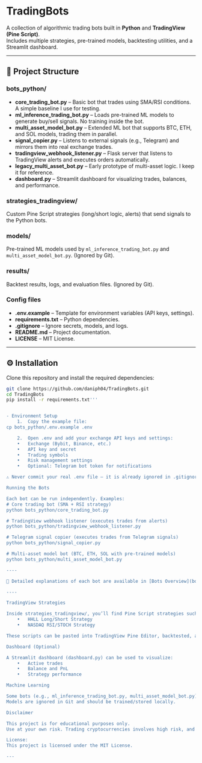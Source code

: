 # TradingBots

A collection of algorithmic trading bots built in **Python** and **TradingView (Pine Script)**.  
Includes multiple strategies, pre-trained models, backtesting utilities, and a Streamlit dashboard.

---

## 📂 Project Structure

### bots_python/
- **core_trading_bot.py** – Basic bot that trades using SMA/RSI conditions. A simple baseline I use for testing.  
- **ml_inference_trading_bot.py** – Loads pre-trained ML models to generate buy/sell signals. No training inside the bot.  
- **multi_asset_model_bot.py** – Extended ML bot that supports BTC, ETH, and SOL models, trading them in parallel.  
- **signal_copier.py** – Listens to external signals (e.g., Telegram) and mirrors them into real exchange trades.  
- **tradingview_webhook_listener.py** – Flask server that listens to TradingView alerts and executes orders automatically.  
- **legacy_multi_asset_bot.py** – Early prototype of multi-asset logic. I keep it for reference.  
- **dashboard.py** – Streamlit dashboard for visualizing trades, balances, and performance.  

### strategies_tradingview/  
Custom Pine Script strategies (long/short logic, alerts) that send signals to the Python bots.  

### models/  
Pre-trained ML models used by `ml_inference_trading_bot.py` and `multi_asset_model_bot.py`. (Ignored by Git).  

### results/  
Backtest results, logs, and evaluation files. (Ignored by Git).  

### Config files  
- **.env.example** – Template for environment variables (API keys, settings).  
- **requirements.txt** – Python dependencies.  
- **.gitignore** – Ignore secrets, models, and logs.  
- **README.md** – Project documentation.  
- **LICENSE** – MIT License.

----

## ⚙️ Installation

Clone this repository and install the required dependencies:

```bash
git clone https://github.com/daniph04/TradingBots.git
cd TradingBots
pip install -r requirements.txt'''


- Environment Setup
	1.	Copy the example file:
cp bots_python/.env.example .env

	2.	Open .env and add your exchange API keys and settings:
	•	Exchange (Bybit, Binance, etc.)
	•	API key and secret
	•	Trading symbols
	•	Risk management settings
	•	Optional: Telegram bot token for notifications

⚠️ Never commit your real .env file — it is already ignored in .gitignore.

Running the Bots

Each bot can be run independently. Examples:
# Core trading bot (SMA + RSI strategy)
python bots_python/core_trading_bot.py

# TradingView webhook listener (executes trades from alerts)
python bots_python/tradingview_webhook_listener.py

# Telegram signal copier (executes trades from Telegram signals)
python bots_python/signal_copier.py

# Multi-asset model bot (BTC, ETH, SOL with pre-trained models)
python bots_python/multi_asset_model_bot.py

----

📘 Detailed explanations of each bot are available in [Bots Overview](bots_overview.md).

----

TradingView Strategies

Inside strategies_tradingview/, you’ll find Pine Script strategies such as:
	•	HHLL Long/Short Strategy
	•	NASDAQ RSI/STOCH Strategy

These scripts can be pasted into TradingView Pine Editor, backtested, and connected to the Python bots via webhook alerts.

Dashboard (Optional)

A Streamlit dashboard (dashboard.py) can be used to visualize:
	•	Active trades
	•	Balance and PnL
	•	Strategy performance

Machine Learning

Some bots (e.g., ml_inference_trading_bot.py, multi_asset_model_bot.py) can load pre-trained ML models from /models/.
Models are ignored in Git and should be trained/stored locally.

Disclaimer

This project is for educational purposes only.
Use at your own risk. Trading cryptocurrencies involves high risk, and you are responsible for your own results.

License:
This project is licensed under the MIT License.

---

